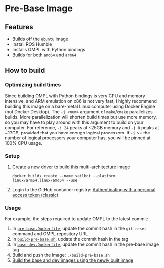 # Pre-Base Image

## Features

- Builds off the [`ubuntu`](https://hub.docker.com/_/ubuntu) image
- Install ROS Humble
- Installs OMPL with Python bindings
- Builds for both `amd64` and `arm64`

## How to build

### Optimizing build times

Since building OMPL with Python bindings is very CPU and memory intensive, and ARM emulation on x86 is not very fast,
I highly recommend building this image on a bare-metal Linux computer using Docker Engine (not Docker Desktop).
The `-j <num>` argument of `make`/`cmake` parallelizes builds. More parallelization will shorten build times but
use more memory, so you may have to play around with this argument to build on your computer.
For reference, `-j 24` peaks at ~25GB memory and `-j 8` peaks at ~12GB, provided that you have enough logical
processors. If `-j` >= the number of logical processors your computer has, you will be pinned at 100% CPU usage.

### Setup

1. Create a new driver to build this multi-architecture image

   ```
   docker buildx create --name sailbot --platform linux/arm64,linux/amd64 --use
   ```

2. Login to the GitHub container registry: [Authenticating with a personal access token (classic)](https://docs.github.com/en/packages/working-with-a-github-packages-registry/working-with-the-container-registry#authenticating-with-a-personal-access-token-classic)

### Usage

For example, the steps required to update OMPL to the latest commit:

1. In [`pre-base.Dockerfile`](pre-base.Dockerfile), update the commit hash in the `git reset` command and OMPL repository
   URL
2. In [`build-pre-base.sh`](build-pre-base.sh), update the commit hash in the tag
3. In [`base-dev.Dockerfile`](../base-dev/base-dev.Dockerfile), update the commit hash in the pre-base image tag
4. Build and push the image: `./build-pre-base.sh`
5. [Build the base and dev images using the newly built image](../base-dev/README.md#how-to-build)
